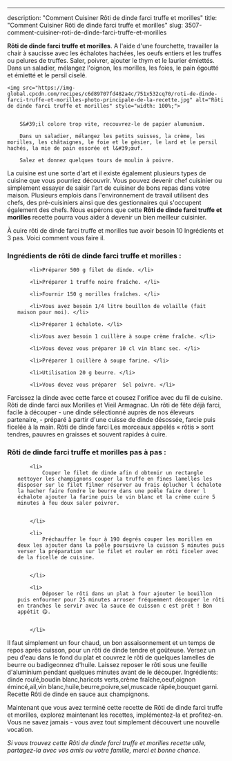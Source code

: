 ---
description: "Comment Cuisiner Rôti de dinde farci truffe et morilles"
title: "Comment Cuisiner Rôti de dinde farci truffe et morilles"
slug: 3507-comment-cuisiner-roti-de-dinde-farci-truffe-et-morilles

<p>
	<strong>Rôti de dinde farci truffe et morilles</strong>. 
	A l&#39;aide d&#39;une fourchette, travailler la chair à saucisse avec les échalotes hachées, les oeufs entiers et les truffes ou pelures de truffes. Saler, poivrer, ajouter le thym et le laurier émiettés. Dans un saladier, mélangez l&#39;oignon, les morilles, les foies, le pain égoutté et émietté et le persil ciselé.
</p>
<p>
	
	<img src="https://img-global.cpcdn.com/recipes/c6d89707fd482a4c/751x532cq70/roti-de-dinde-farci-truffe-et-morilles-photo-principale-de-la-recette.jpg" alt="Rôti de dinde farci truffe et morilles" style="width: 100%;">
	
	
		S&#39;il colore trop vite, recouvrez-le de papier alumunium.
	
		Dans un saladier, mélangez les petits suisses, la crème, les morilles, les châtaignes, le foie et le gésier, le lard et le persil hachés, la mie de pain essorée et l&#39;œuf.
	
		Salez et donnez quelques tours de moulin à poivre.
	
</p>

La cuisine est une sorte d'art et il existe également plusieurs types de cuisine que vous pourriez découvrir. Vous pouvez devenir chef cuisinier ou simplement essayer de saisir l'art de cuisiner de bons repas dans votre maison. Plusieurs emplois dans l'environnement de travail utilisent des chefs, des pré-cuisiniers ainsi que des gestionnaires qui s'occupent également des chefs. Nous espérons que cette <strong> Rôti de dinde farci truffe et morilles </strong> recette pourra vous aider à devenir un bien meilleur cuisinier.

<!--inarticleads1-->

À cuire rôti de dinde farci truffe et morilles tue avoir besoin 10 Ingrédients et 3 pas. Voici comment vous faire il.

<h3>Ingrédients de rôti de dinde farci truffe et morilles :</h3>

<ol>
	
		<li>Préparer 500 g filet de dinde. </li>
	
		<li>Préparer 1 truffe noire fraîche. </li>
	
		<li>Fournir 150 g morilles fraîches. </li>
	
		<li>Vous avez besoin 1/4 litre bouillon de volaille (fait maison pour moi). </li>
	
		<li>Préparer 1 échalote. </li>
	
		<li>Vous avez besoin 1 cuillère à soupe crème fraîche. </li>
	
		<li>Vous devez vous préparer 10 cl vin blanc sec. </li>
	
		<li>Préparer 1 cuillère à soupe farine. </li>
	
		<li>Utilisation 20 g beurre. </li>
	
		<li>Vous devez vous préparer  Sel poivre. </li>
	
</ol>

Farcissez la dinde avec cette farce et cousez l&#39;orifice avec du fil de cuisine. Rôti de dinde farci aux Morilles et Vieil Armagnac. Un rôti de fête déjà farci, facile à découper - une dinde sélectionné auprès de nos éleveurs partenaire, - préparé à partir d&#39;une cuisse de dinde désossée, farcie puis ficelée à la main. Rôti de dinde farci Les morceaux appelés « rôtis » sont tendres, pauvres en graisses et souvent rapides à cuire. 

<!--inarticleads2-->

<h3>Rôti de dinde farci truffe et morilles pas à pas :</h3>

<ol>
	
		<li>
			Couper le filet de dinde afin d obtenir un rectangle nettoyer les champignons couper la truffe en fines lamelles les disposer sur le filet filmer réserver au frais éplucher l échalote la hacher faire fondre le beurre dans une poêle faire dorer l échalote ajouter la farine puis le vin blanc et la crème cuire 5 minutes à feu doux saler poivrer.
			
			
		</li>
	
		<li>
			Préchauffer le four à 190 degrés couper les morilles en deux les ajouter dans la poêle poursuivre la cuisson 5 minutes puis verser la préparation sur le filet et rouler en rôti ficeler avec de la ficelle de cuisine.
			
			
		</li>
	
		<li>
			Déposer le rôti dans un plat à four ajouter le bouillon puis enfourner pour 25 minutes arroser fréquemment découper le rôti en tranches le servir avec la sauce de cuisson c est prêt ! Bon appétit 😋.
			
			
		</li>
	
</ol>

Il faut simplement un four chaud, un bon assaisonnement et un temps de repos après cuisson, pour un rôti de dinde tendre et goûteuse. Versez un peu d&#39;eau dans le fond du plat et couvrez le rôti de quelques lamelles de beurre ou badigeonnez d&#39;huile. Laissez reposer le rôti sous une feuille d&#39;aluminium pendant quelques minutes avant de le découper. Ingrédients: dinde roulé,boudin blanc,haricots verts,crème fraîche,oeuf,oignon émincé,ail,vin blanc,huile,beurre,poivre,sel,muscade râpée,bouquet garni. Recette Rôti de dinde en sauce aux champignons. 

<!--inarticleads1-->

<p>
Maintenant que vous avez terminé cette recette de Rôti de dinde farci truffe et morilles, explorez maintenant les recettes, implémentez-la et profitez-en. Vous ne savez jamais - vous avez tout simplement découvert une nouvelle vocation.
</p>

<p>
<i>Si vous trouvez cette Rôti de dinde farci truffe et morilles recette utile, partagez-la avec vos amis ou votre famille, merci et bonne chance.</i>
</p>
